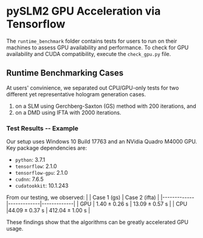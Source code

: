 pySLM2 GPU Acceleration via Tensorflow
======================================
The `runtime_benchmark` folder contains tests for users to run on their machines to assess GPU availability and performance. To check for GPU availability and CUDA compatibility, execute the `check_gpu.py` file.

Runtime Benchmarking Cases
--------------------------
At users' convinience, we separated out CPU/GPU-only tests for two different yet representative hologram generation cases.
1) on a SLM using Gerchberg-Saxton (GS) method with 200 iterations, and 
2) on a DMD using IFTA with 2000 iterations.

### Test Results -- Example
Our setup uses Windows 10 Build 17763 and an NVidia Quadro M4000 GPU. Key package dependencies are:
- `python`: 3.7.1
- `tensorflow`: 2.1.0
- `tensorflow-gpu`: 2.1.0
- `cudnn`: 7.6.5
- `cudatookkit`: 10.1.243

From our testing, we observed:
|  | Case 1 (gs)   | Case 2 (ifta)  |
|-------------|-------------|-------------|
| GPU  | $1.40 \pm 0.26$ s | $13.09 \pm 0.57$ s |
| CPU |$44.09 \pm 0.37$ s | $412.04 \pm 1.00$ s  |

These findings show that the algorithms can be greatly accelerated GPU usage.